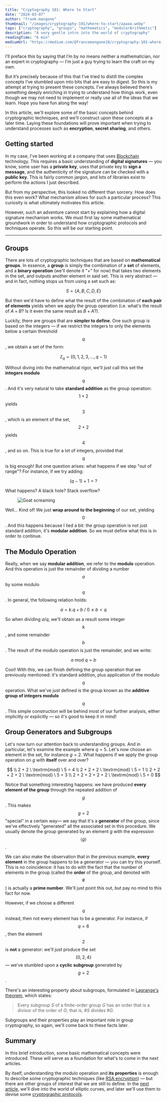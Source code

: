 ```yaml
---
title: "Cryptography 101: Where to Start"
date: "2024-03-07"
author: "frank-mangone"
thumbnail: "/images/cryptography-101/where-to-start/aaaaa.webp"
tags: ["cryptography", "groups", "mathematics", "modularArithmetic"]
description: "A very gentle intro into the world of cryptography"
readingTime: "6 min"
mediumUrl: "https://medium.com/@francomangone18/cryptography-101-where-to-start-df7d0791b189"
---
```


I’ll preface this by saying that I’m by no means neither a mathematician, nor an expert in cryptography — I’m just a guy trying to learn the craft on my own.

But it’s precisely because of this that I’ve tried to distill the complex concepts I’ve stumbled upon into bits that are easy to digest. So this is my attempt at trying to present these concepts. I’ve always believed there’s something deeply enriching in trying to understand how things work, even though we may not need to implement or really use all of the ideas that we learn. Hope you have fun along the way!

In this article, we'll explore some of the basic concepts behind cryptographic techniques, and we'll construct upon these concepts at a later time. Laying these foundations will prove important when trying to understand processes such as **encryption**, **secret sharing**, and others.

## Getting started

In my case, I've been working at a company that uses [Blockchain](/en/blog/blockchain-101/how-it-all-began) technology. This requires a basic understanding of **digital signatures** — you know, some user has a **private key**, uses that private key to **sign a message**, and the authenticity of the signature can be checked with a **public key**. This is fairly common jargon, and lots of libraries exist to perform the actions I just described.

But from my perspective, this looked no different than sorcery. How does this even work? What mechanism allows for such a particular process? This curiosity is what ultimately motivates this article.

However, such an adventure cannot start by explaining how a digital signature mechanism works. We must first lay some mathematical groundwork in order to understand how cryptographic protocols and techniques operate. So this will be our starting point.

---

## Groups

There are lots of cryptographic techniques that are based on **mathematical groups**. In essence, a **group** is simply the combination of a **set** of elements, and a **binary operation** (we'll denote it "+" for now) that takes two elements in the set, and outputs another element in said set. This is very abstract — and in fact, nothing stops us from using a set such as:

$$
S = \{A, B, C, D, E\}
$$

But then we'd have to define what the result of the combination of **each pair of elements** yields when we apply the group operation (i.e. what's the result of $A + B$? Is it even the same result as $B + A$?).

Luckily, there are groups that are **simpler to define**. One such group is based on the integers — if we restrict the integers to only the elements below a certain threshold $$q$$, we obtain a set of the form:

$$
\mathbb{Z}_q = \{0, 1, 2, 3, ..., q-1\}
$$

Without diving into the mathematical rigor, we'll just call this set the **integers modulo** $$q$$. And it's very natural to take **standard addition** as the group operation: $$1 + 2$$ yields $$3$$, which is an element of the set, $$2 + 2$$ yields $$4$$, and so on. This is true for a lot of integers, provided that $$q$$ is big enough! But one question arises: what happens if we step "out of range"? For instance, if we try adding:

$$
(q-1) + 1 = ?
$$

What happens? A black hole? Stack overflow?

<figure>
  <img 
    src="/images/cryptography-101/where-to-start/aaaaa.webp" 
    alt="Goat screaming"
    title="Aaaaaaaaa!"
  />
</figure>

Well... Kind of! We just **wrap around to the beginning** of our set, yielding $$0$$. And this happens because I lied a bit: the group operation is not just standard addition, it's **modular addition**. So we must define what this is in order to continue.

## The Modulo Operation

Really, when we say **modular addition**, we refer to the **modulo** operation. And this operation is just the remainder of dividing a number $$a$$ by some modulo $$q$$. In general, the following relation holds:

$$
a = k.q + b \ / \ 0 \leq b < q
$$

So when dividing $a / q$, we'll obtain as a result some integer $$k$$, and some remainder $$b$$. The result of the modulo operation is just the remainder, and we write:

$$
a \ \textrm{mod} \ q = b
$$

Cool! With this, we can finish defining the group operation that we previously mentioned: it's standard addition, plus application of the modulo $$q$$ operation. What we've just defined is the group known as the **additive group of integers modulo** $$q$$. This simple construction will be behind most of our further analysis, either implicitly or explicitly — so it's good to keep it in mind!

## Group Generators and Subgroups

Let's now turn our attention back to understanding groups. And in particular, let's examine the example where $q = 5$. Let's now choose an element in the set, for instance $g = 2$. What happens if we apply the group operation on $g$ with **itself** over and over?

$$
\\ 2 + 2 \ \textrm{mod} \ 5 = 4
\\ 2 + 2 + 2 \ \textrm{mod} \ 5 = 1
\\ 2 + 2 + 2 + 2 \ \textrm{mod} \ 5 = 3
\\ 2 + 2 + 2 + 2 + 2 \ \textrm{mod} \ 5 = 0
$$

Notice that something interesting happens: we have produced **every element of the group** through the repeated addition of $$g$$. This makes $$g = 2$$ "special" in a certain way— we say that it's a **generator** of the group, since we've effectively "generated" all the associated set in this procedure. We usually denote the group generated by an element $g$ with the expression $$\langle g \rangle$$.

We can also make the observation that in the previous example, **every element** in the group happens to be a generator — you can try this yourself. This is no coincidence: it has to do with the fact that the number of elements in the group (called the **order** of the group, and denoted with $$\#$$) is actually a **prime number**. We'll just point this out, but pay no mind to this fact for now.

However, if we choose a different $$q$$ instead, then not every element has to be a generator. For instance, if $$q = 6$$, then the element $$2$$ is **not** a generator: we'll just produce the set $$\{ 0, 2, 4 \}$$ — we've stumbled upon a **cyclic subgroup** generated by $$g=2$$.

There's an interesting property about subgroups, formulated in [Lagrange's theorem](<https://en.wikipedia.org/wiki/Lagrange%27s_theorem_(group_theory)>), which states:

> Every subgroup $S$ of a finite-order group $G$ has an order that is a divisor of the order of $G$; that is, $\#S$ divides $\#G$.

Subgroups and their properties play an important role in group cryptography, so again, we'll come back to these facts later.

## Summary

In this brief introduction, some basic mathematical concepts were introduced. These will serve as a foundation for what's to come in the next articles.

By itself, understanding the modulo operation and **its properties** is enough to describe some cryptographic techniques (like [RSA encryption](/en/blog/cryptography-101/asides-rsa-explained)) — but there are other groups of interest that we are still to define. In the [next article](/en/blog/cryptography-101/elliptic-curves-somewhat-demystified), we'll dive into the world of elliptic curves, and later we'll use them to devise some [cryptographic protocols](/en/blog/cryptography-101/encryption-and-digital-signatures).
